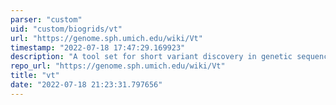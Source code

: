 ```yaml
---
parser: "custom"
uid: "custom/biogrids/vt"
url: "https://genome.sph.umich.edu/wiki/Vt"
timestamp: "2022-07-18 17:47:29.169923"
description: "A tool set for short variant discovery in genetic sequence data."
repo_url: "https://genome.sph.umich.edu/wiki/Vt"
title: "vt"
date: "2022-07-18 21:23:31.797656"
---
```

